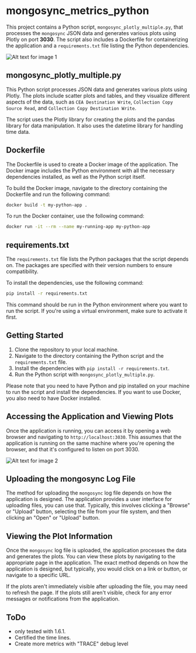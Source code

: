 # mongosync_metrics_python

This project contains a Python script, `mongosync_plotly_multiple.py`, that processes the `mongosync` JSON data and generates various plots using Plotly on port **3030**. The script also includes a Dockerfile for containerizing the application and a `requirements.txt` file listing the Python dependencies.

![Alt text for image 1](static/image-1.png)

## mongosync_plotly_multiple.py

This Python script processes JSON data and generates various plots using Plotly. The plots include scatter plots and tables, and they visualize different aspects of the data, such as `CEA Destination Write`, `Collection Copy Source Read`, and `Collection Copy Destination Write`.

The script uses the Plotly library for creating the plots and the pandas library for data manipulation. It also uses the datetime library for handling time data.

## Dockerfile

The Dockerfile is used to create a Docker image of the application. The Docker image includes the Python environment with all the necessary dependencies installed, as well as the Python script itself.

To build the Docker image, navigate to the directory containing the Dockerfile and run the following command:

```bash
docker build -t my-python-app .
```

To run the Docker container, use the following command:

```bash
docker run -it --rm --name my-running-app my-python-app
```

## requirements.txt

The `requirements.txt` file lists the Python packages that the script depends on. The packages are specified with their version numbers to ensure compatibility.          

To install the dependencies, use the following command:

```bash
pip install -r requirements.txt
```

This command should be run in the Python environment where you want to run the script. If you're using a virtual environment, make sure to activate it first.

## Getting Started

1. Clone the repository to your local machine.
2. Navigate to the directory containing the Python script and the `requirements.txt` file.
3. Install the dependencies with `pip install -r requirements.txt`.
4. Run the Python script with `mongosync_plotly_multiple.py`.

Please note that you need to have Python and pip installed on your machine to run the script and install the dependencies. If you want to use Docker, you also need to have Docker installed.

## Accessing the Application and Viewing Plots

Once the application is running, you can access it by opening a web browser and navigating to `http://localhost:3030`. This assumes that the application is running on the same machine where you're opening the browser, and that it's configured to listen on port 3030.

![Alt text for image 2](static/image-2.png)

## Uploading the mongosync Log File

The method for uploading the `mongosync` log file depends on how the application is designed. The application provides a user interface for uploading files, you can use that. Typically, this involves clicking a "Browse" or "Upload" button, selecting the file from your file system, and then clicking an "Open" or "Upload" button.

## Viewing the Plot Information

Once the `mongosync` log file is uploaded, the application processes the data and generates the plots. You can view these plots by navigating to the appropriate page in the application. The exact method depends on how the application is designed, but typically, you would click on a link or button, or navigate to a specific URL.

If the plots aren't immediately visible after uploading the file, you may need to refresh the page. If the plots still aren't visible, check for any error messages or notifications from the application.

## ToDo

-  only tested with 1.6.1.
- Certified the time lines.
- Create more metrics with "TRACE" debug level
